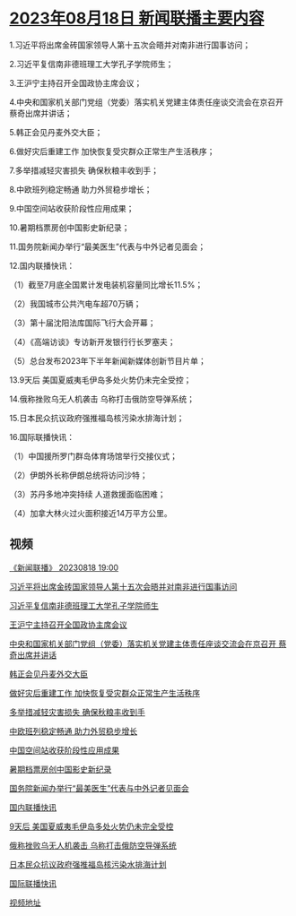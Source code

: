 # [2023年08月18日 新闻联播主要内容](https://tv.cctv.com/lm/xwlb/day/20230818.shtml)

1.习近平将出席金砖国家领导人第十五次会晤并对南非进行国事访问；

2.习近平复信南非德班理工大学孔子学院师生；

3.王沪宁主持召开全国政协主席会议；

4.中央和国家机关部门党组（党委）落实机关党建主体责任座谈交流会在京召开 蔡奇出席并讲话；

5.韩正会见丹麦外交大臣；

6.做好灾后重建工作 加快恢复受灾群众正常生产生活秩序；

7.多举措减轻灾害损失 确保秋粮丰收到手；

8.中欧班列稳定畅通 助力外贸稳步增长；

9.中国空间站收获阶段性应用成果；

10.暑期档票房创中国影史新纪录；

11.国务院新闻办举行“最美医生”代表与中外记者见面会；

12.国内联播快讯：

（1）截至7月底全国累计发电装机容量同比增长11.5%；

（2）我国城市公共汽电车超70万辆；

（3）第十届沈阳法库国际飞行大会开幕；

（4）《高端访谈》专访新开发银行行长罗塞夫；

（5）总台发布2023年下半年新闻新媒体创新节目片单；

13.9天后 美国夏威夷毛伊岛多处火势仍未完全受控；

14.俄称挫败乌无人机袭击 乌称打击俄防空导弹系统；

15.日本民众抗议政府强推福岛核污染水排海计划；

16.国际联播快讯：

（1）中国援所罗门群岛体育场馆举行交接仪式；

（2）伊朗外长称伊朗总统将访问沙特；

（3）苏丹多地冲突持续 人道救援面临困难；

（4）加拿大林火过火面积接近14万平方公里。

## 视频

[《新闻联播》 20230818 19:00](https://tv.cctv.com/2023/08/18/VIDElkFxWMwVoHH6wsKZrVCu230818.shtml)

[习近平将出席金砖国家领导人第十五次会晤并对南非进行国事访问](https://tv.cctv.com/2023/08/18/VIDEmuYLb89G86b2CH2dqNfT230818.shtml)

[习近平复信南非德班理工大学孔子学院师生](https://tv.cctv.com/2023/08/18/VIDE5Kukrw3Wx2oKRfMtHkGS230818.shtml)

[王沪宁主持召开全国政协主席会议](https://tv.cctv.com/2023/08/18/VIDEkKUB1EBmBhJeGvHaXtw1230818.shtml)

[中央和国家机关部门党组（党委）落实机关党建主体责任座谈交流会在京召开 蔡奇出席并讲话](https://tv.cctv.com/2023/08/18/VIDEqLvYLpVJQwWjmWsGC68h230818.shtml)

[韩正会见丹麦外交大臣](https://tv.cctv.com/2023/08/18/VIDEQrlNsnvRB3dagghQHSwX230818.shtml)

[做好灾后重建工作 加快恢复受灾群众正常生产生活秩序](https://tv.cctv.com/2023/08/18/VIDEtxeTm9gRPE1qhz75v2Tj230818.shtml)

[多举措减轻灾害损失 确保秋粮丰收到手](https://tv.cctv.com/2023/08/18/VIDERc0gr6K7EaNfGBtw6Tr8230818.shtml)

[中欧班列稳定畅通 助力外贸稳步增长](https://tv.cctv.com/2023/08/18/VIDEZbdxuTeCPiX8v3KCHSUx230818.shtml)

[中国空间站收获阶段性应用成果](https://tv.cctv.com/2023/08/18/VIDEtBLrB2Nbo2oU3dd7APYN230818.shtml)

[暑期档票房创中国影史新纪录](https://tv.cctv.com/2023/08/18/VIDE0lep0Upx5cTEm0t0OuPZ230818.shtml)

[国务院新闻办举行“最美医生”代表与中外记者见面会](https://tv.cctv.com/2023/08/18/VIDEHF6TN0tVvDxm0w3bgEqj230818.shtml)

[国内联播快讯](https://tv.cctv.com/2023/08/18/VIDE3Ng1XqNy1Cc8yaIRRTGW230818.shtml)

[9天后 美国夏威夷毛伊岛多处火势仍未完全受控](https://tv.cctv.com/2023/08/18/VIDEa8Zn8jhQqqiRVEUcHkeg230818.shtml)

[俄称挫败乌无人机袭击 乌称打击俄防空导弹系统](https://tv.cctv.com/2023/08/18/VIDEM1FmoRQDNXXO1deIL6Sn230818.shtml)

[日本民众抗议政府强推福岛核污染水排海计划](https://tv.cctv.com/2023/08/18/VIDERhv3yn5RTMYYCLn156nO230818.shtml)

[国际联播快讯](https://tv.cctv.com/2023/08/18/VIDELn9rwqrWRcUvOrgBC4iW230818.shtml)

[视频地址](https://tv.cctv.com/lm/xwlb/day/20230818.shtml) 

